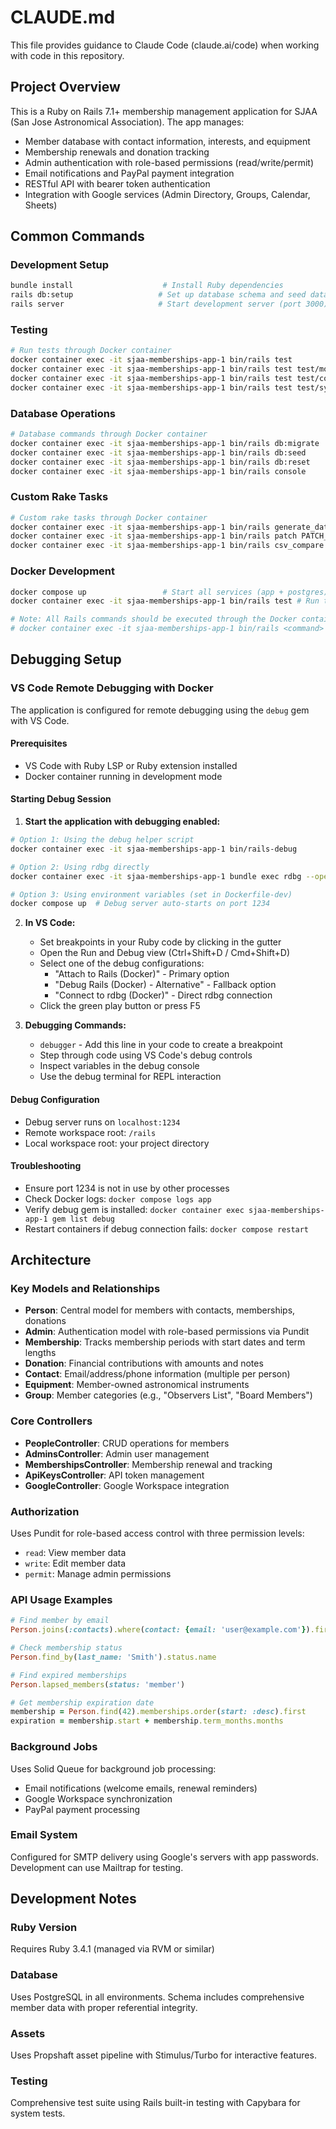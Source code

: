 # CLAUDE.md

This file provides guidance to Claude Code (claude.ai/code) when working with code in this repository.

## Project Overview

This is a Ruby on Rails 7.1+ membership management application for SJAA (San Jose Astronomical Association). The app manages:

- Member database with contact information, interests, and equipment
- Membership renewals and donation tracking
- Admin authentication with role-based permissions (read/write/permit)
- Email notifications and PayPal payment integration
- RESTful API with bearer token authentication
- Integration with Google services (Admin Directory, Groups, Calendar, Sheets)

## Common Commands

### Development Setup
```bash
bundle install                    # Install Ruby dependencies
rails db:setup                   # Set up database schema and seed data
rails server                     # Start development server (port 3000)
```

### Testing
```bash
# Run tests through Docker container
docker container exec -it sjaa-memberships-app-1 bin/rails test                        # Run all tests
docker container exec -it sjaa-memberships-app-1 bin/rails test test/models/           # Run model tests only
docker container exec -it sjaa-memberships-app-1 bin/rails test test/controllers/      # Run controller tests only
docker container exec -it sjaa-memberships-app-1 bin/rails test test/system/           # Run system tests only
```

### Database Operations
```bash
# Database commands through Docker container
docker container exec -it sjaa-memberships-app-1 bin/rails db:migrate                  # Run pending migrations
docker container exec -it sjaa-memberships-app-1 bin/rails db:seed                     # Seed database with initial data
docker container exec -it sjaa-memberships-app-1 bin/rails db:reset                    # Drop, create, migrate, and seed database
docker container exec -it sjaa-memberships-app-1 bin/rails console                     # Start Rails console for data queries
```

### Custom Rake Tasks
```bash
# Custom rake tasks through Docker container
docker container exec -it sjaa-memberships-app-1 bin/rails generate_data                # Generate fake test data (100 people)
docker container exec -it sjaa-memberships-app-1 bin/rails patch PATCH_FILE=file.csv COMMIT=true  # Port data from SJAA database
docker container exec -it sjaa-memberships-app-1 bin/rails csv_compare CSV1=file1.csv CSV2=file2.csv  # Compare membership lists
```

### Docker Development
```bash
docker compose up                 # Start all services (app + postgres)
docker container exec -it sjaa-memberships-app-1 bin/rails test # Run tests in container

# Note: All Rails commands should be executed through the Docker container:
# docker container exec -it sjaa-memberships-app-1 bin/rails <command>
```

## Debugging Setup

### VS Code Remote Debugging with Docker

The application is configured for remote debugging using the `debug` gem with VS Code.

#### Prerequisites
- VS Code with Ruby LSP or Ruby extension installed
- Docker container running in development mode

#### Starting Debug Session

1. **Start the application with debugging enabled:**
```bash
# Option 1: Using the debug helper script
docker container exec -it sjaa-memberships-app-1 bin/rails-debug

# Option 2: Using rdbg directly
docker container exec -it sjaa-memberships-app-1 bundle exec rdbg --open --host 0.0.0.0 --port 1234 -- bin/rails server -b 0.0.0.0

# Option 3: Using environment variables (set in Dockerfile-dev)
docker compose up  # Debug server auto-starts on port 1234
```

2. **In VS Code:**
   - Set breakpoints in your Ruby code by clicking in the gutter
   - Open the Run and Debug view (Ctrl+Shift+D / Cmd+Shift+D)
   - Select one of the debug configurations:
     - "Attach to Rails (Docker)" - Primary option
     - "Debug Rails (Docker) - Alternative" - Fallback option
     - "Connect to rdbg (Docker)" - Direct rdbg connection
   - Click the green play button or press F5

3. **Debugging Commands:**
   - `debugger` - Add this line in your code to create a breakpoint
   - Step through code using VS Code's debug controls
   - Inspect variables in the debug console
   - Use the debug terminal for REPL interaction

#### Debug Configuration
- Debug server runs on `localhost:1234`
- Remote workspace root: `/rails`
- Local workspace root: your project directory

#### Troubleshooting
- Ensure port 1234 is not in use by other processes
- Check Docker logs: `docker compose logs app`
- Verify debug gem is installed: `docker container exec sjaa-memberships-app-1 gem list debug`
- Restart containers if debug connection fails: `docker compose restart`

## Architecture

### Key Models and Relationships
- **Person**: Central model for members with contacts, memberships, donations
- **Admin**: Authentication model with role-based permissions via Pundit
- **Membership**: Tracks membership periods with start dates and term lengths
- **Donation**: Financial contributions with amounts and notes
- **Contact**: Email/address/phone information (multiple per person)
- **Equipment**: Member-owned astronomical instruments
- **Group**: Member categories (e.g., "Observers List", "Board Members")

### Core Controllers
- **PeopleController**: CRUD operations for members
- **AdminsController**: Admin user management
- **MembershipsController**: Membership renewal and tracking
- **ApiKeysController**: API token management
- **GoogleController**: Google Workspace integration

### Authorization
Uses Pundit for role-based access control with three permission levels:
- `read`: View member data
- `write`: Edit member data  
- `permit`: Manage admin permissions

### API Usage Examples
```ruby
# Find member by email
Person.joins(:contacts).where(contact: {email: 'user@example.com'}).first

# Check membership status
Person.find_by(last_name: 'Smith').status.name

# Find expired memberships
Person.lapsed_members(status: 'member')

# Get membership expiration date
membership = Person.find(42).memberships.order(start: :desc).first
expiration = membership.start + membership.term_months.months
```

### Background Jobs
Uses Solid Queue for background job processing:
- Email notifications (welcome emails, renewal reminders)
- Google Workspace synchronization
- PayPal payment processing

### Email System
Configured for SMTP delivery using Google's servers with app passwords. Development can use Mailtrap for testing.

## Development Notes

### Ruby Version
Requires Ruby 3.4.1 (managed via RVM or similar)

### Database
Uses PostgreSQL in all environments. Schema includes comprehensive member data with proper referential integrity.

### Assets
Uses Propshaft asset pipeline with Stimulus/Turbo for interactive features.

### Testing
Comprehensive test suite using Rails built-in testing with Capybara for system tests.